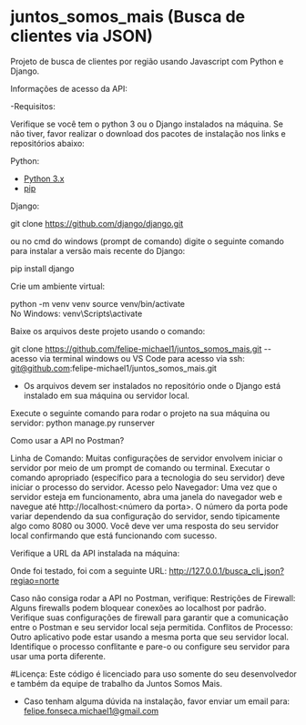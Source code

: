 # juntos_somos_mais (Busca de clientes via JSON)
Projeto de busca de clientes por região usando Javascript com Python e Django.

Informações de acesso da API:

-Requisitos:

Verifique se você tem o python 3 ou o Django instalados na máquina. Se não tiver, favor realizar o download dos pacotes de instalação 
nos links e repositórios abaixo:

Python:
- [Python 3.x](https://www.python.org/downloads/)
- [pip](https://pip.pypa.io/en/stable/)

Django:

git clone https://github.com/django/django.git

ou no cmd do windows (prompt de comando) digite o seguinte comando para instalar a versão mais recente do Django:

pip install django

Crie um ambiente virtual:

python -m venv venv
source venv/bin/activate  	
No Windows: venv\Scripts\activate

Baixe os arquivos deste projeto usando o comando:

git clone https://github.com/felipe-michael1/juntos_somos_mais.git -- acesso via terminal windows ou VS Code
para acesso via ssh: git@github.com:felipe-michael1/juntos_somos_mais.git

- Os arquivos devem ser instalados no repositório onde o Django está instalado em sua máquina ou servidor local.

Execute o seguinte comando para rodar o projeto na sua máquina ou servidor:
python manage.py runserver

Como usar a API no Postman?

Linha de Comando: Muitas configurações de servidor envolvem iniciar o servidor por meio de um prompt de comando ou terminal. 
Executar o comando apropriado (específico para a tecnologia do seu servidor) deve iniciar o processo do servidor.
Acesso pelo Navegador: Uma vez que o servidor esteja em funcionamento, abra uma janela do navegador web e navegue até http://localhost:<número da porta>. 
O número da porta pode variar dependendo da sua configuração do servidor, sendo tipicamente algo como 8080 ou 3000. Você deve ver uma resposta do seu servidor local confirmando que está funcionando com sucesso.

Verifique a URL da API instalada na máquina:

Onde foi testado, foi com a seguinte URL:
http://127.0.0.1/busca_cli_json?regiao=norte

Caso não consiga rodar a API no Postman, verifique:
Restrições de Firewall: Alguns firewalls podem bloquear conexões ao localhost por padrão. 
Verifique suas configurações de firewall para garantir que a comunicação entre o Postman e seu servidor local seja permitida.
Conflitos de Processo: Outro aplicativo pode estar usando a mesma porta que seu servidor local. 
Identifique o processo conflitante e pare-o ou configure seu servidor para usar uma porta diferente.

#Licença:
Este código é licenciado para uso somente do seu desenvolvedor e também da equipe de trabalho da Juntos Somos Mais.
- Caso tenham alguma dúvida na instalação, favor enviar um email para: felipe.fonseca.michael1@gmail.com
